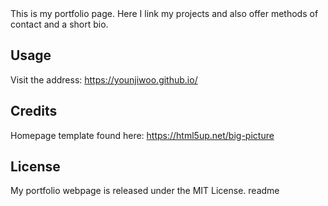 <snippet>
  <content><![CDATA[
# ${1:Younji Woo Portfolio}

This is my portfolio page. Here I link my projects and also offer methods of contact and a short bio.

## Usage

Visit the address: https://younjiwoo.github.io/

## Credits

Homepage template found here: https://html5up.net/big-picture

## License

My portfolio webpage is released under the MIT License.
</content>
  <tabTrigger>readme</tabTrigger>
</snippet>